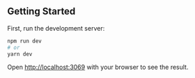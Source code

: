 ## Getting Started

First, run the development server:

```bash
npm run dev
# or
yarn dev
```

Open [http://localhost:3069](http://localhost:3069) with your browser to see the result.

